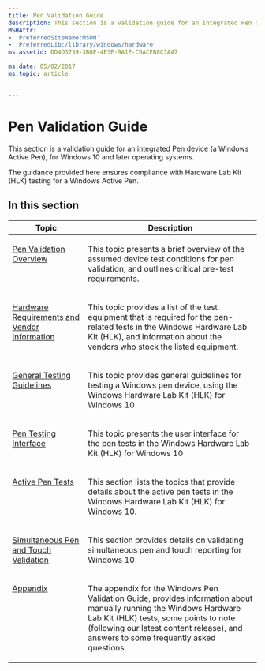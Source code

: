 ```yaml
---
title: Pen Validation Guide
description: This section is a validation guide for an integrated Pen device (a Windows Active Pen), for Windows 10 and later operating systems.
MSHAttr:
- 'PreferredSiteName:MSDN'
- 'PreferredLib:/library/windows/hardware'
ms.assetid: DD4D3739-3B6E-4E3E-9A1E-CBACEB8C3A47

ms.date: 05/02/2017
ms.topic: article


---
```


# Pen Validation Guide


This section is a validation guide for an integrated Pen device (a Windows Active Pen), for Windows 10 and later operating systems.

The guidance provided here ensures compliance with Hardware Lab Kit (HLK) testing for a Windows Active Pen.

## In this section


<table>
<thead valign="bottom">
<tr class="header">
<th>Topic</th>
<th>Description</th>
</tr>
</thead>
<tbody valign="top">
<tr class="odd">
<td><p><a href="pen-validation-overview.md" data-raw-source="[Pen Validation Overview](pen-validation-overview.md)">Pen Validation Overview</a></p></td>
<td><p>This topic presents a brief overview of the assumed device test conditions for pen validation, and outlines critical pre-test requirements.</p></td>
</tr>
<tr class="even">
<td><p><a href="hardware-requirements-and-vendor-information.md" data-raw-source="[Hardware Requirements and Vendor Information](hardware-requirements-and-vendor-information.md)">Hardware Requirements and Vendor Information</a></p></td>
<td><p>This topic provides a list of the test equipment that is required for the pen-related tests in the Windows Hardware Lab Kit (HLK), and information about the vendors who stock the listed equipment.</p></td>
</tr>
<tr class="odd">
<td><p><a href="general-testing-guidelines.md" data-raw-source="[General Testing Guidelines](general-testing-guidelines.md)">General Testing Guidelines</a></p></td>
<td><p>This topic provides general guidelines for testing a Windows pen device, using the Windows Hardware Lab Kit (HLK) for Windows 10</p></td>
</tr>
<tr class="even">
<td><p><a href="pen-testing-interface.md" data-raw-source="[Pen Testing Interface](pen-testing-interface.md)">Pen Testing Interface</a></p></td>
<td><p>This topic presents the user interface for the pen tests in the Windows Hardware Lab Kit (HLK) for Windows 10</p></td>
</tr>
<tr class="odd">
<td><p><a href="active-pen-tests.md" data-raw-source="[Active Pen Tests](active-pen-tests.md)">Active Pen Tests</a></p></td>
<td><p>This section lists the topics that provide details about the active pen tests in the Windows Hardware Lab Kit (HLK) for Windows 10.</p></td>
</tr>
<tr class="even">
<td><p><a href="simultaneous-pen-and-touch-validation.md" data-raw-source="[Simultaneous Pen and Touch Validation](simultaneous-pen-and-touch-validation.md)">Simultaneous Pen and Touch Validation</a></p></td>
<td><p>This section provides details on validating simultaneous pen and touch reporting for Windows 10</p></td>
</tr>
<tr class="odd">
<td><p><a href="appendix.md" data-raw-source="[Appendix](appendix.md)">Appendix</a></p></td>
<td><p>The appendix for the Windows Pen Validation Guide, provides information about manually running the Windows Hardware Lab Kit (HLK) tests, some points to note (following our latest content release), and answers to some frequently asked questions.</p></td>
</tr>
</tbody>
</table>
